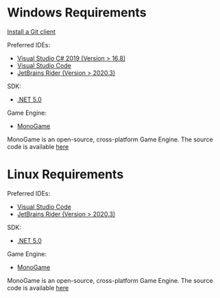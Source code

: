 <!--
	GUISharp Project
	Copyright (C) 2019 - 2021 ALiwoto
	This file is subject to the terms and conditions defined in
	file 'LICENSE', which is part of the source code.
-->

Windows Requirements
====================
[Install a Git client](http://help.github.com/articles/set-up-git)

Preferred IDEs:
 * [Visual Studio C# 2019 (Version > 16.8)](https://visualstudio.microsoft.com/downloads)
 * [Visual Studio Code](https://code.visualstudio.com/download)
 * [JetBrains Rider (Version > 2020.3)](https://www.jetbrains.com/en-us/rider/download)

SDK:
 * [.NET 5.0](https://dotnet.microsoft.com/download/dotnet/5.0)

Game Engine:
 * [MonoGame](http://www.monogame.net/downloads/)

MonoGame is an open-source, cross-platform Game Engine. The source code is available [here](https://github.com/MonoGame/MonoGame)


Linux Requirements
==================

Preferred IDEs:
 * [Visual Studio Code](https://code.visualstudio.com/download)
 * [JetBrains Rider (Version > 2020.3)](https://www.jetbrains.com/en-us/rider/download)

SDK:
 * [.NET 5.0](https://dotnet.microsoft.com/download/dotnet/5.0)

Game Engine:
 * [MonoGame](http://www.monogame.net/downloads/)

MonoGame is an open-source, cross-platform Game Engine. The source code is available [here](https://github.com/MonoGame/MonoGame)
